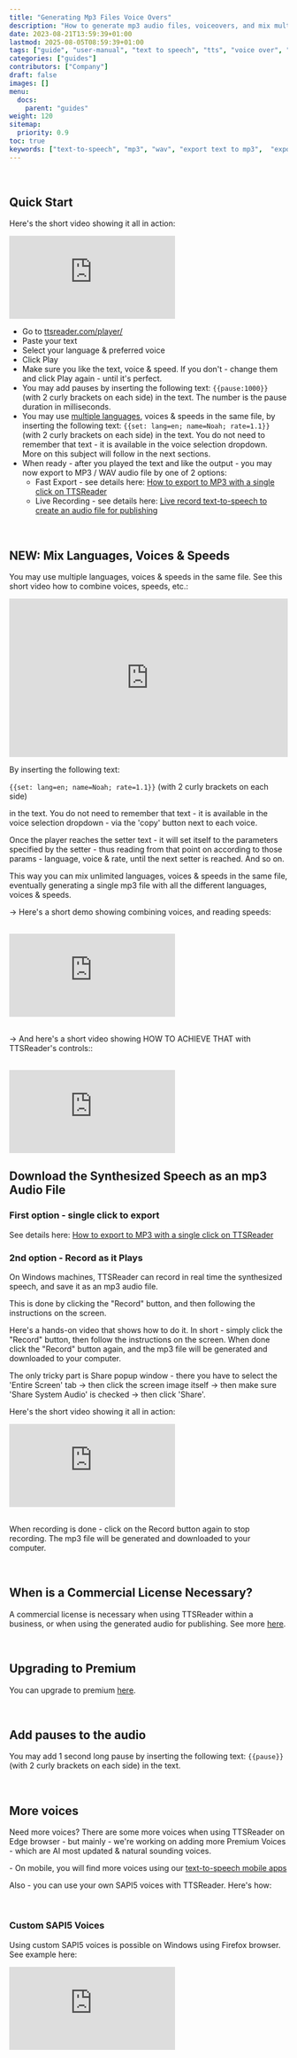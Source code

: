 ```yaml
---
title: "Generating Mp3 Files Voice Overs"
description: "How to generate mp3 audio files, voiceovers, and mix multiple voices with TTSReader"
date: 2023-08-21T13:59:39+01:00
lastmod: 2025-08-05T08:59:39+01:00
tags: ["guide", "user-manual", "text to speech", "tts", "voice over", "mp3", "wav", "voiceovers", "audio", "export", "record"]
categories: ["guides"]
contributors: ["Company"]
draft: false
images: []
menu:
  docs:
    parent: "guides"
weight: 120
sitemap:
  priority: 0.9
toc: true
keywords: ["text-to-speech", "mp3", "wav", "export text to mp3",  "export text to audio", "export text to wav", "download audio", "audio", "voiceover", "voice over", "mix voices", "combine voices", "combine languages", "combine speeds"]
---
```


<br/>

## Quick Start

Here's the short video showing it all in action:

<div class="videowrapper">
  <iframe style="display: block" src="https://www.youtube.com/embed/LXZPy8pop78?rel=0" title="YouTube video player - Generate audio mp3 files from synthesized speech with TTSReader" frameborder="0" allow="accelerometer; autoplay; clipboard-write; encrypted-media; gyroscope; picture-in-picture" allowfullscreen=""></iframe>
</div>

* Go to [ttsreader.com/player/](https://ttsreader.com/player/)
* Paste your text
* Select your language & preferred voice
* Click Play
* Make sure you like the text, voice & speed. If you don't - change them and click Play again - until it's perfect.
* You may add pauses by inserting the following text: `{{pause:1000}}` (with 2 curly brackets on each side) in the text. The number is the pause duration in milliseconds.
* You may use [multiple languages](#mix), voices & speeds in the same file, by inserting the following text: `{{set: lang=en; name=Noah; rate=1.1}}` (with 2 curly brackets on each side) in the text. You do not need to remember that text - it is available in the voice selection dropdown. More on this subject will follow in the next sections.
* When ready - after you played the text and like the output - you may now export to MP3 / WAV audio file by one of 2 options:
  * Fast Export - see details here: [How to export to MP3 with a single click on TTSReader](/blog/new-single-click-export-text-to-audio-feature/)
  * Live Recording - see details here: [Live record text-to-speech to create an audio file for publishing](#record)

<br/>

<a id="mix"></a>

## NEW: Mix Languages, Voices & Speeds

You may use multiple languages, voices & speeds in the same file. See this short video how to combine voices, speeds, etc.:

<div style="position: relative; padding-bottom: 56.69291338582677%; height: 0;"><iframe src="https://www.loom.com/embed/bb599265da434d74ba2b784d54eb723d?sid=c502fcf8-5574-464d-8a8b-eb3c50f2ec41" frameborder="0" webkitallowfullscreen mozallowfullscreen allowfullscreen style="position: absolute; top: 0; left: 0; width: 100%; height: 100%;"></iframe></div>

By inserting the following text:

`{{set: lang=en; name=Noah; rate=1.1}}` (with 2 curly brackets on each side)


in the text. You do not need to remember that text - it is available in the voice selection dropdown - via the 'copy' button next to each voice.

Once the player reaches the setter text - it will set itself to the parameters specified by the setter - thus reading from that point on according to those params - language, voice & rate, until the next setter is reached. And so on.

This way you can mix unlimited languages, voices & speeds in the same file, eventually generating a single mp3 file with all the different languages, voices & speeds.

-> Here's a short demo showing combining voices, and reading speeds:

<br/>

<div class="videowrapper">
  <iframe style="display: block" src="https://www.youtube.com/embed/g8x4ZiWkguI?rel=0" title="Demo on combining multiple voices in text-to-speech with TTSReader" frameborder="0" allow="accelerometer; autoplay; clipboard-write; encrypted-media; gyroscope; picture-in-picture" allowfullscreen=""></iframe>
</div>

<br/>

-> And here's a short video showing HOW TO ACHIEVE THAT with TTSReader's controls::

<br/>

<div class="videowrapper">
  <iframe src="https://www.youtube.com/embed/F0EgHHb1tUI?rel=0" title="How to mix voices in text-to-speech with TTSReader" frameborder="0" allow="accelerometer; autoplay; clipboard-write; encrypted-media; gyroscope; picture-in-picture" allowfullscreen=""></iframe>
</div>



## Download the Synthesized Speech as an mp3 Audio File

### First option - single click to export

See details here: [How to export to MP3 with a single click on TTSReader](/blog/new-single-click-export-text-to-audio-feature/)


<a id="record"></a>
### 2nd option - Record as it Plays

On Windows machines, TTSReader can record in real time the synthesized speech, and save it as an mp3 audio file.

This is done by clicking the "Record" button, and then following the instructions on the screen.

Here's a hands-on video that shows how to do it. In short - simply click the "Record" button, then follow the instructions on the screen. When done click the "Record" button again, and the mp3 file will be generated and downloaded to your computer.

The only tricky part is Share popup window - there you have to select the 'Entire Screen' tab -> then click the screen image itself -> then make sure 'Share System Audio' is checked -> then click 'Share'.

Here's the short video showing it all in action:

<div class="videowrapper">
  <iframe style="display: block" src="https://www.youtube.com/embed/Xq09r01GetQ?rel=0" title="Generate audio mp3 files from synthesized speech with TTSReader" frameborder="0" allow="accelerometer; autoplay; clipboard-write; encrypted-media; gyroscope; picture-in-picture" allowfullscreen=""></iframe>
</div>

<br/>

When recording is done - click on the Record button again to stop recording. The mp3 file will be generated and downloaded to your computer.

<br/>



## When is a Commercial License Necessary?

A commercial license is necessary when using TTSReader within a business, or when using the generated audio for publishing. See more [here](/docs/guides/commercial/).

<br/>


## Upgrading to Premium

You can upgrade to premium [here](https://ttsreader.com/upgrade/).

<br/>


## Add pauses to the audio

You may add 1 second long pause by inserting the following text: `{{pause}}` (with 2 curly brackets on each side) in the text.

<br/>

## More voices

Need more voices? There are some more voices when using TTSReader on Edge browser - but mainly - we're working on adding more Premium Voices - which are AI most updated & natural sounding voices.

<p>- On mobile, you will find more voices using our <a href="/mobile/" target="_blank">text-to-speech mobile apps</a></p>

Also - you can use your own SAPI5 voices with TTSReader. Here's how:


<br/>

### Custom SAPI5 Voices

Using custom SAPI5 voices is possible on Windows using Firefox browser. See example here:

<div class="videowrapper">
  <iframe style="display: block" src="https://www.youtube.com/embed/Ke9YXAC4h64?rel=0" title="Speech Synthesis with SAPI5 voices using TTSReader" frameborder="0" allow="accelerometer; autoplay; clipboard-write; encrypted-media; gyroscope; picture-in-picture" allowfullscreen=""></iframe>
</div>
